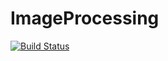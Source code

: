 # ImageProcessing

[![Build Status](https://travis-ci.org/uschmidt83/ImageProcessing.jl.svg?branch=master)](https://travis-ci.org/uschmidt83/ImageProcessing.jl)
